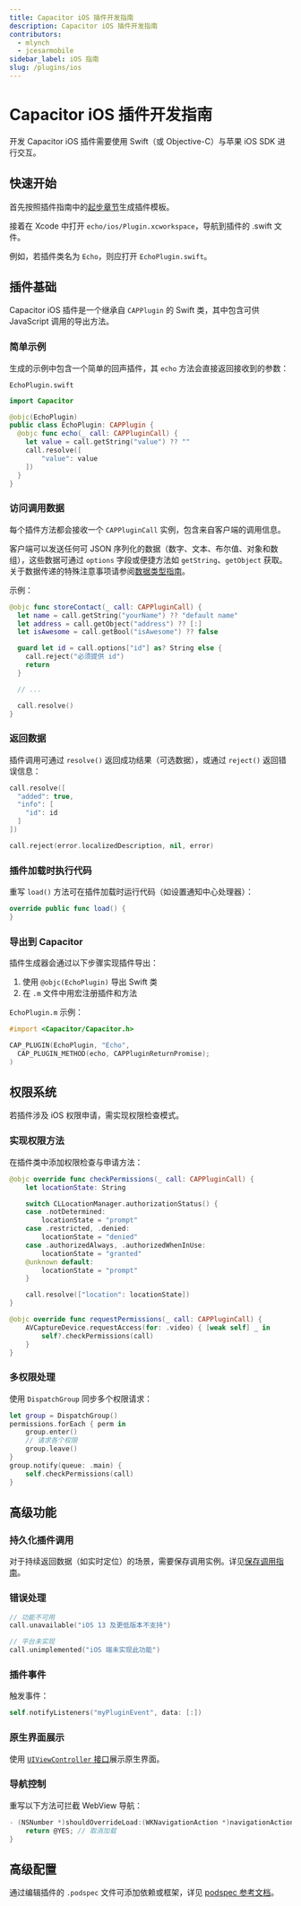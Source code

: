 ```yaml
---  
title: Capacitor iOS 插件开发指南  
description: Capacitor iOS 插件开发指南  
contributors:  
  - mlynch  
  - jcesarmobile  
sidebar_label: iOS 指南  
slug: /plugins/ios  
---  
```


# Capacitor iOS 插件开发指南  

开发 Capacitor iOS 插件需要使用 Swift（或 Objective-C）与苹果 iOS SDK 进行交互。  

## 快速开始  

首先按照插件指南中的[起步章节](/plugins/creating-plugins/overview.md)生成插件模板。  

接着在 Xcode 中打开 `echo/ios/Plugin.xcworkspace`，导航到插件的 .swift 文件。  

例如，若插件类名为 `Echo`，则应打开 `EchoPlugin.swift`。  

## 插件基础  

Capacitor iOS 插件是一个继承自 `CAPPlugin` 的 Swift 类，其中包含可供 JavaScript 调用的导出方法。  

### 简单示例  

生成的示例中包含一个简单的回声插件，其 `echo` 方法会直接返回接收到的参数：  

`EchoPlugin.swift`  

```swift  
import Capacitor  

@objc(EchoPlugin)  
public class EchoPlugin: CAPPlugin {  
  @objc func echo(_ call: CAPPluginCall) {  
    let value = call.getString("value") ?? ""  
    call.resolve([  
        "value": value  
    ])  
  }  
}  
```  

### 访问调用数据  

每个插件方法都会接收一个 `CAPPluginCall` 实例，包含来自客户端的调用信息。  

客户端可以发送任何可 JSON 序列化的数据（数字、文本、布尔值、对象和数组），这些数据可通过 `options` 字段或便捷方法如 `getString`、`getObject` 获取。关于数据传递的特殊注意事项请参阅[数据类型指南](/main/reference/core-apis/data-types.md#ios)。  

示例：  

```swift  
@objc func storeContact(_ call: CAPPluginCall) {  
  let name = call.getString("yourName") ?? "default name"  
  let address = call.getObject("address") ?? [:]  
  let isAwesome = call.getBool("isAwesome") ?? false  

  guard let id = call.options["id"] as? String else {  
    call.reject("必须提供 id")  
    return  
  }  

  // ...  

  call.resolve()  
}  
```  

### 返回数据  

插件调用可通过 `resolve()` 返回成功结果（可选数据），或通过 `reject()` 返回错误信息：  

```swift  
call.resolve([  
  "added": true,  
  "info": [  
    "id": id  
  ]  
])  

call.reject(error.localizedDescription, nil, error)  
```  

### 插件加载时执行代码  

重写 `load()` 方法可在插件加载时运行代码（如设置通知中心处理器）：  

```swift  
override public func load() {  
}  
```  

### 导出到 Capacitor  

插件生成器会通过以下步骤实现插件导出：  
1. 使用 `@objc(EchoPlugin)` 导出 Swift 类  
2. 在 `.m` 文件中用宏注册插件和方法  

`EchoPlugin.m` 示例：  

```objectivec  
#import <Capacitor/Capacitor.h>  

CAP_PLUGIN(EchoPlugin, "Echo",  
  CAP_PLUGIN_METHOD(echo, CAPPluginReturnPromise);  
)  
```  

## 权限系统  

若插件涉及 iOS 权限申请，需实现权限检查模式。  

### 实现权限方法  

在插件类中添加权限检查与申请方法：  

```swift  
@objc override func checkPermissions(_ call: CAPPluginCall) {  
    let locationState: String  

    switch CLLocationManager.authorizationStatus() {  
    case .notDetermined:  
        locationState = "prompt"  
    case .restricted, .denied:  
        locationState = "denied"  
    case .authorizedAlways, .authorizedWhenInUse:  
        locationState = "granted"  
    @unknown default:  
        locationState = "prompt"  
    }  

    call.resolve(["location": locationState])  
}  

@objc override func requestPermissions(_ call: CAPPluginCall) {  
    AVCaptureDevice.requestAccess(for: .video) { [weak self] _ in  
        self?.checkPermissions(call)  
    }  
}  
```  

### 多权限处理  

使用 `DispatchGroup` 同步多个权限请求：  

```swift  
let group = DispatchGroup()  
permissions.forEach { perm in  
    group.enter()  
    // 请求各个权限  
    group.leave()  
}  
group.notify(queue: .main) {  
    self.checkPermissions(call)  
}  
```  

## 高级功能  

### 持久化插件调用  

对于持续返回数据（如实时定位）的场景，需要保存调用实例。详见[保存调用指南](/main/reference/core-apis/saving-calls.md)。  

### 错误处理  

```swift  
// 功能不可用  
call.unavailable("iOS 13 及更低版本不支持")  

// 平台未实现  
call.unimplemented("iOS 端未实现此功能")  
```  

### 插件事件  

触发事件：  

```swift  
self.notifyListeners("myPluginEvent", data: [:])  
```  

### 原生界面展示  

使用 [`UIViewController` 接口](/main/reference/core-apis/ios.md#viewcontroller)展示原生界面。  

### 导航控制  

重写以下方法可拦截 WebView 导航：  

```objectivec  
- (NSNumber *)shouldOverrideLoad:(WKNavigationAction *)navigationAction {  
    return @YES; // 取消加载  
}  
```  

## 高级配置  

通过编辑插件的 `.podspec` 文件可添加依赖或框架，详见 [podspec 参考文档](https://guides.cocoapods.org/syntax/podspec.html)。
